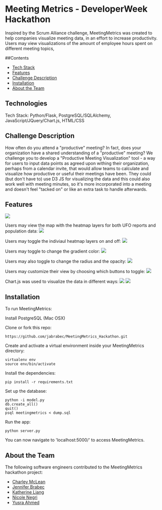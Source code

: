 # Meeting Metrics - DeveloperWeek Hackathon

Inspired by the Scrum Alliance challenge, MeetingMetrics was created to help companies visualize meeting data, in an effort to increase productivity.  Users may view visualizations of the amount of employee hours spent on different meeting topics, 

##Contents
* [Tech Stack](#technologies)
* [Features](#features)
* [Challenge Description](#challenge)
* [Installation](#install)
* [About the Team](#aboutteam)

## <a name="technologies"></a>Technologies
Tech Stack: Python/Flask, PostgreSQL/SQLAlchemy, JavaScript/JQuery/Chart.js, HTML/CSS<br/>


## <a name="challenge"></a>Challenge Description
How often do you attend a "productive" meeting? In fact, does your organization have a shared understanding of a "productive" meeting? We challenge you to develop a "Productive Meeting Visualization" tool - a way for users to input data points as agreed upon withing their organization, perhaps from a calendar invite, that would allow teams to calculate and visualize how productive or useful their meetings have been. They could (but don't have to) use D3 JS for visualizing the data and this could also work well with meeting minutes, so it's more incorporated into a meeting and doesn't feel "tacked on" or like an extra task to handle afterwards.


## <a name="features"></a>Features

![](https://github.com/CharleyMcLean/Believe/blob/master/static/img/screenshot-landing-page.png?raw=true)

Users may view the map with the heatmap layers for both UFO reports and population data:
![](https://github.com/CharleyMcLean/Believe/blob/master/static/img/screenshot-map-ufo-pop.png?raw=true)

Users may toggle the indiviaul heatmap layers on and off:
![](https://github.com/CharleyMcLean/Believe/blob/master/static/img/screenshot-map-no-pop.png?raw=true)

Users may toggle to change the gradient color:
![](https://github.com/CharleyMcLean/Believe/blob/master/static/img/screenshot-ufo-gradient.png?raw=true)

Users may also toggle to change the radius and the opacity:
![](https://github.com/CharleyMcLean/Believe/blob/master/static/img/screenshot-ufo-radius-opacity.png?raw=true)

Users may customize their view by choosing which buttons to toggle:
![](https://github.com/CharleyMcLean/Believe/blob/master/static/img/screenshot-map-buttons-pressed.png?raw=true)

Chart.js was used to visualize the data in different ways:
![](https://github.com/CharleyMcLean/Believe/blob/master/static/img/screenshot-donut-chart.png?raw=true)
![](https://github.com/CharleyMcLean/Believe/blob/master/static/img/screenshot-bar-chart.png?raw=true)


## <a name="install"></a>Installation

To run MeetingMetrics:

Install PostgreSQL (Mac OSX)

Clone or fork this repo:

```
https://github.com/jabrabec/MeetingMetrics_Hackathon.git
```

Create and activate a virtual environment inside your MeetingMetrics directory:

```
virtualenv env
source env/bin/activate
```

Install the dependencies:

```
pip install -r requirements.txt
```

Set up the database:

```
python -i model.py
db.create_all()
quit()
psql meetingmetrics < dump.sql
```

Run the app:

```
python server.py
```

You can now navigate to 'localhost:5000/' to access MeetingMetrics.

## <a name="aboutteam"></a>About the Team
The following software engineers contributed to the MeetingMetrics hackathon project:
* [Charley McLean](https://www.linkedin.com/in/charley-mclean)
* [Jennifer Brabec](https://www.linkedin.com/in/jenniferbrabec)
* [Katherine Liang](https://www.linkedin.com/in/katliang)
* [Nicole Negri](https://www.linkedin.com/in/nicole-negri)
* [Yusra Ahmed](https://www.linkedin.com/in/yusraa)
